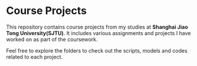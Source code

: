 # Course Projects

This repository contains course projects from my studies at **Shanghai Jiao Tong University(SJTU)**. It includes various assignments and projects I have worked on as part of the coursework.

Feel free to explore the folders to check out the scripts, models and codes related to each project.
